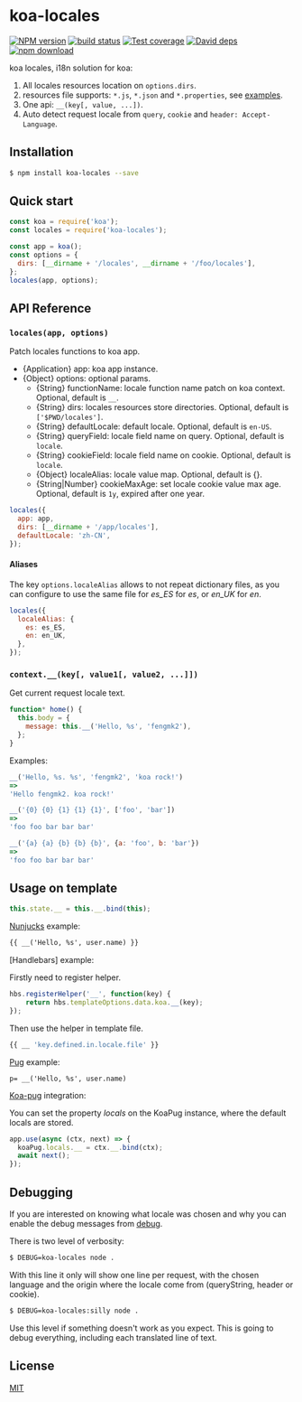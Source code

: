 koa-locales
=======

[![NPM version][npm-image]][npm-url]
[![build status][travis-image]][travis-url]
[![Test coverage][cov-image]][cov-url]
[![David deps][david-image]][david-url]
[![npm download][download-image]][download-url]

koa locales, i18n solution for koa:

1. All locales resources location on `options.dirs`.
2. resources file supports: `*.js`, `*.json` and `*.properties`, see [examples](test/locales/).
3. One api: `__(key[, value, ...])`.
4. Auto detect request locale from `query`, `cookie` and `header: Accept-Language`.

## Installation

```bash
$ npm install koa-locales --save
```

## Quick start

```js
const koa = require('koa');
const locales = require('koa-locales');

const app = koa();
const options = {
  dirs: [__dirname + '/locales', __dirname + '/foo/locales'],
};
locales(app, options);
```

## API Reference

### `locales(app, options)`

Patch locales functions to koa app.

- {Application} app: koa app instance.
- {Object} options: optional params.
  - {String} functionName: locale function name patch on koa context. Optional, default is `__`.
  - {String} dirs: locales resources store directories. Optional, default is `['$PWD/locales']`.
  - {String} defaultLocale: default locale. Optional, default is `en-US`.
  - {String} queryField: locale field name on query. Optional, default is `locale`.
  - {String} cookieField: locale field name on cookie. Optional, default is `locale`.
  - {Object} localeAlias: locale value map. Optional, default is {}.
  - {String|Number} cookieMaxAge: set locale cookie value max age. Optional, default is `1y`, expired after one year.

```js
locales({
  app: app,
  dirs: [__dirname + '/app/locales'],
  defaultLocale: 'zh-CN',
});
```

#### Aliases

The key `options.localeAlias` allows to not repeat dictionary files, as you can configure to use the same file for *es_ES* for *es*, or *en_UK* for *en*.

```js
locales({
  localeAlias: {
    es: es_ES,
    en: en_UK,
  },
});
```

### `context.__(key[, value1[, value2, ...]])`

Get current request locale text.

```js
function* home() {
  this.body = {
    message: this.__('Hello, %s', 'fengmk2'),
  };
}
```

Examples:

```js
__('Hello, %s. %s', 'fengmk2', 'koa rock!')
=>
'Hello fengmk2. koa rock!'

__('{0} {0} {1} {1} {1}', ['foo', 'bar'])
=>
'foo foo bar bar bar'

__('{a} {a} {b} {b} {b}', {a: 'foo', b: 'bar'})
=>
'foo foo bar bar bar'
```

## Usage on template

```js
this.state.__ = this.__.bind(this);
```

[Nunjucks] example:

```html
{{ __('Hello, %s', user.name) }}
```

[Handlebars] example: 

Firstly need to register helper.

```js
hbs.registerHelper('__', function(key) {
    return hbs.templateOptions.data.koa.__(key);
});
```

Then use the helper in template file.

```js
{{ __ 'key.defined.in.locale.file' }}
```


[Pug] example:

```pug
p= __('Hello, %s', user.name)
```

[Koa-pug] integration:

You can set the property *locals* on the KoaPug instance, where the default locals are stored.

```js
app.use(async (ctx, next) => {
  koaPug.locals.__ = ctx.__.bind(ctx);
  await next();
});
```

## Debugging

If you are interested on knowing what locale was chosen and why you can enable the debug messages from [debug].

There is two level of verbosity:

```sh
$ DEBUG=koa-locales node .
```
With this line it only will show one line per request, with the chosen language and the origin where the locale come from (queryString, header or cookie).

```sh
$ DEBUG=koa-locales:silly node .
```
Use this level if something doesn't work as you expect. This is going to debug everything, including each translated line of text.

## License

[MIT](LICENSE)


[nunjucks]: https://www.npmjs.com/package/nunjucks
[debug]: https://www.npmjs.com/package/debug
[pug]: https://www.npmjs.com/package/pug
[koa-pug]: https://www.npmjs.com/package/koa-pug

[npm-image]: https://img.shields.io/npm/v/koa-locales.svg?style=flat-square
[npm-url]: https://npmjs.org/package/koa-locales
[travis-image]: https://img.shields.io/travis/koajs/locales.svg?style=flat-square
[travis-url]: https://travis-ci.org/koajs/locales
[cov-image]: https://codecov.io/github/koajs/locales/coverage.svg?branch=master
[cov-url]: https://codecov.io/github/koajs/locales?branch=master
[david-image]: https://img.shields.io/david/koajs/locales.svg?style=flat-square
[david-url]: https://david-dm.org/koajs/locales
[download-image]: https://img.shields.io/npm/dm/koa-locales.svg?style=flat-square
[download-url]: https://npmjs.org/package/koa-locales
